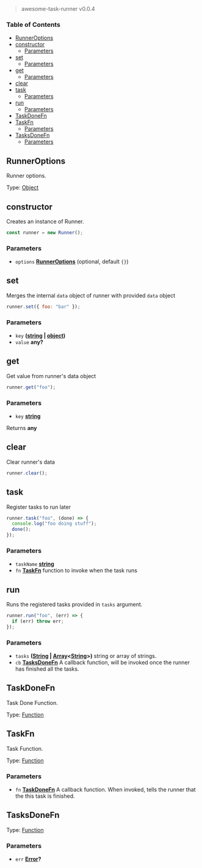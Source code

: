 > awesome-task-runner v0.0.4

### Table of Contents

- [RunnerOptions][1]
- [constructor][2]
  - [Parameters][3]
- [set][4]
  - [Parameters][5]
- [get][6]
  - [Parameters][7]
- [clear][8]
- [task][9]
  - [Parameters][10]
- [run][11]
  - [Parameters][12]
- [TaskDoneFn][13]
- [TaskFn][14]
  - [Parameters][15]
- [TasksDoneFn][16]
  - [Parameters][17]

## RunnerOptions

Runner options.

Type: [Object][18]

## constructor

Creates an instance of Runner.

```js
const runner = new Runner();
```

### Parameters

- `options` **[RunnerOptions][19]** (optional, default `{}`)

## set

Merges the internal `data` object of runner with provided `data` object

```js
runner.set({ foo: "bar" });
```

### Parameters

- `key` **([string][20] \| [object][18])**
- `value` **any?**

## get

Get value from runner's data object

```js
runner.get("foo");
```

### Parameters

- `key` **[string][20]**

Returns **any**

## clear

Clear runner's data

```js
runner.clear();
```

## task

Register tasks to run later

```js
runner.task("foo", (done) => {
  console.log("foo doing stuff");
  done();
});
```

### Parameters

- `taskName` **[string][20]**
- `fn` **[TaskFn][21]** function to invoke when the task runs

## run

Runs the registered tasks provided in `tasks` argument.

```js
runner.run("foo", (err) => {
  if (err) throw err;
});
```

### Parameters

- `tasks` **([String][20] \| [Array][22]&lt;[String][20]>)** string or array of strings.
- `cb` **[TasksDoneFn][23]** A callback function, will be invoked once the runner has finished all the tasks.

## TaskDoneFn

Task Done Function.

Type: [Function][24]

## TaskFn

Task Function.

Type: [Function][24]

### Parameters

- `fn` **[TaskDoneFn][25]** A callback function. When invoked, tells the runner that the this task is finished.

## TasksDoneFn

Type: [Function][24]

### Parameters

- `err` **[Error][26]?**

[1]: #runneroptions
[2]: #constructor
[3]: #parameters
[4]: #set
[5]: #parameters-1
[6]: #get
[7]: #parameters-2
[8]: #clear
[9]: #task
[10]: #parameters-3
[11]: #run
[12]: #parameters-4
[13]: #taskdonefn
[14]: #taskfn
[15]: #parameters-5
[16]: #tasksdonefn
[17]: #parameters-6
[18]: https://developer.mozilla.org/docs/Web/JavaScript/Reference/Global_Objects/Object
[19]: #runneroptions
[20]: https://developer.mozilla.org/docs/Web/JavaScript/Reference/Global_Objects/String
[21]: #taskfn
[22]: https://developer.mozilla.org/docs/Web/JavaScript/Reference/Global_Objects/Array
[23]: #tasksdonefn
[24]: https://developer.mozilla.org/docs/Web/JavaScript/Reference/Statements/function
[25]: #taskdonefn
[26]: https://developer.mozilla.org/docs/Web/JavaScript/Reference/Global_Objects/Error
